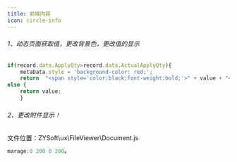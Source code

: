 ```yaml
---
title: 前端内容
icon: circle-info
---
```


###### 1、动态页面获取值，更改背景色，更改值的显示

```js
if(record.data.ApplyQty>record.data.ActualApplyQty){
    metaData.style = 'background-color: red;';
    return  "<span style='color:black;font-weight:bold;'>" + value + "</span>";;}
else {
    return value;
	} 
```

###### 2、更改附件显示！

文件位置：ZYSoft\ux\FileViewer\Document.js

```js
marage:0 200 0 200。
```

